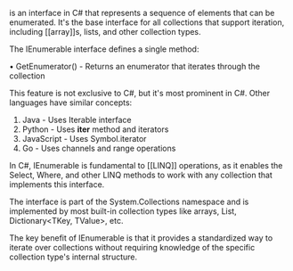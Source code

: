 is an interface in C# that represents a sequence of elements that
can be enumerated. It's the base interface for all collections that
support iteration, including [[array]]s, lists, and other collection
types.

The IEnumerable interface defines a single method:

• GetEnumerator() - Returns an enumerator that iterates through the
collection

This feature is not exclusive to C#, but it's most prominent in C#.
Other languages have similar concepts:

1. Java - Uses Iterable interface
2. Python - Uses __iter__ method and iterators
3. JavaScript - Uses Symbol.iterator
4. Go - Uses channels and range operations

In C#, IEnumerable is fundamental to [[LINQ]] operations, as it enables
the Select, Where, and other LINQ methods to work with any
collection that implements this interface.

The interface is part of the System.Collections namespace and is
implemented by most built-in collection types like arrays, List,
Dictionary<TKey, TValue>, etc.

The key benefit of IEnumerable is that it provides a standardized
way to iterate over collections without requiring knowledge of the
specific collection type's internal structure.